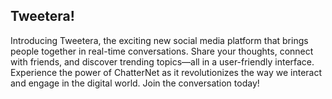 ## Tweetera!
Introducing Tweetera, the exciting new social media platform that brings people together in real-time conversations. Share your thoughts, connect with friends, and discover trending topics—all in a user-friendly interface. Experience the power of ChatterNet as it revolutionizes the way we interact and engage in the digital world. Join the conversation today!
